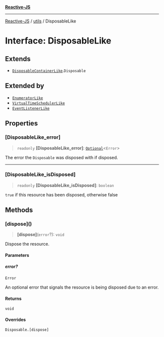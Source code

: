 [**Reactive-JS**](../../README.md)

***

[Reactive-JS](../../README.md) / [utils](../README.md) / DisposableLike

# Interface: DisposableLike

## Extends

- [`DisposableContainerLike`](DisposableContainerLike.md).`Disposable`

## Extended by

- [`EnumeratorLike`](EnumeratorLike.md)
- [`VirtualTimeSchedulerLike`](VirtualTimeSchedulerLike.md)
- [`EventListenerLike`](EventListenerLike.md)

## Properties

### \[DisposableLike\_error\]

> `readonly` **\[DisposableLike\_error\]**: [`Optional`](../../functions/type-aliases/Optional.md)\<`Error`\>

The error the `Disposable` was disposed with if disposed.

***

### \[DisposableLike\_isDisposed\]

> `readonly` **\[DisposableLike\_isDisposed\]**: `boolean`

`true` if this resource has been disposed, otherwise false

## Methods

### \[dispose\]()

> **\[dispose\]**(`error`?): `void`

Dispose the resource.

#### Parameters

##### error?

`Error`

An optional error that signals the resource is being disposed due to an error.

#### Returns

`void`

#### Overrides

`Disposable.[dispose]`
